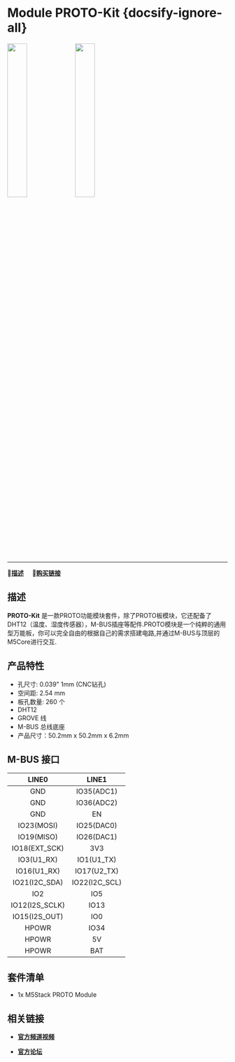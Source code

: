 # Module PROTO-Kit {docsify-ignore-all}

<img src="assets/img/product_pics/module/proto_kit/module_proto_kit_01.jpg" width="30%" height="30%"> <img src="assets/img/product_pics/module/proto_kit/module_proto_kit_02.jpg" width="30%" height="30%">

***

:memo:**[描述](#Description)**&nbsp;&nbsp;&nbsp;&nbsp;&nbsp;🛒**[购买链接](https://m5stack.com/collections/m5-module/products/experimental-proto-board-set)**


## 描述

**PROTO-Kit** 是一款PROTO功能模块套件，除了PROTO板模块，它还配备了DHT12（温度、湿度传感器），M-BUS插座等配件.PROTO模块是一个纯粹的通用型万能板，你可以完全自由的根据自己的需求搭建电路,并通过M-BUS与顶层的M5Core进行交互.


## 产品特性

- 孔尺寸: 0.039" 1mm (CNC钻孔)
- 空间距: 2.54 mm
- 板孔数量: 260 个
- DHT12
- GROVE 线
- M-BUS 总线底座
- 产品尺寸：50.2mm x 50.2mm x 6.2mm

## M-BUS 接口

| LINE0             | LINE1            |
|:---:|:---:|
| GND               | IO35(ADC1)       |
| GND               | IO36(ADC2)       |
| GND               | EN               |
| IO23(MOSI)        | IO25(DAC0)       |
| IO19(MISO)        | IO26(DAC1)       |
| IO18(EXT\_SCK)    | 3V3              |
| IO3(U1\_RX)       | IO1(U1\_TX)      |
| IO16(U1\_RX)      | IO17(U2\_TX)     |
| IO21(I2C\_SDA)    | IO22(I2C\_SCL)   |
| IO2               | IO5              |
| IO12(I2S\_SCLK)   | IO13             |
| IO15(I2S\_OUT)    | IO0              |
| HPOWR             | IO34             |
| HPOWR             | 5V               |
| HPOWR             | BAT              |

## 套件清单

-  1x M5Stack PROTO Module

## 相关链接

- **[官方频道视频](https://www.youtube.com/channel/UCozgFVglWYQXbvTmGyS739w)**

- **[官方论坛](http://forum.m5stack.com/)**
